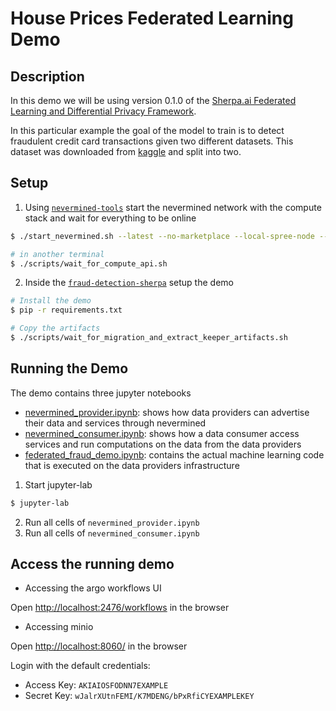 # House Prices Federated Learning Demo

## Description

In this demo we will be using version 0.1.0 of the [Sherpa.ai Federated Learning and Differential Privacy Framework](https://github.com/sherpaai/Sherpa.ai-Federated-Learning-Framework).

In this particular example the goal of the model to train is to detect fraudulent credit card transactions given two different datasets. This dataset was downloaded from
[kaggle](https://www.kaggle.com/mlg-ulb/creditcardfraud)
and split into two.

## Setup

1. Using [`nevermined-tools`](https://github.com/nevermined-io/tools)
   start the nevermined network with the compute stack and wait for everything
   to be online

```bash
$ ./start_nevermined.sh --latest --no-marketplace --local-spree-node --events-handler --compute

# in another terminal
$ ./scripts/wait_for_compute_api.sh
```

2. Inside the [`fraud-detection-sherpa`](https://github.com/nevermined-io/fl-demo/tree/master/fraud-detection-sherpa)
   setup the demo

```bash
# Install the demo
$ pip -r requirements.txt

# Copy the artifacts
$ ./scripts/wait_for_migration_and_extract_keeper_artifacts.sh
```

## Running the Demo

The demo contains three jupyter notebooks

- [nevermined_provider.ipynb](https://github.com/nevermined-io/fl-demo/blob/master/fraud-detection-sherpa/notebooks/nevermined_provider.ipynb): shows how data providers can advertise their data and services through nevermined
- [nevermined_consumer.ipynb](https://github.com/nevermined-io/fl-demo/blob/master/fraud-detection-sherpa/notebooks/nevermined_consumer.ipynb): shows how a data consumer access services and run computations on the data from the data providers
- [federated_fraud_demo.ipynb](https://github.com/nevermined-io/fl-demo/blob/master/fraud-detection-sherpa/notebooks/federated_fraud_demo.ipynb): contains the actual machine learning code that is executed on the data providers infrastructure

1. Start jupyter-lab
```bash
$ jupyter-lab
```

2. Run all cells of `nevermined_provider.ipynb`
3. Run all cells of `nevermined_consumer.ipynb`

## Access the running demo

- Accessing the argo workflows UI

Open [http://localhost:2476/workflows](http://localhost:2746/workflows) in the
browser

- Accessing minio

Open [http://localhost:8060/](http://localhost:8060/) in the browser

Login with the default credentials:
- Access Key: `AKIAIOSFODNN7EXAMPLE`
- Secret Key: `wJalrXUtnFEMI/K7MDENG/bPxRfiCYEXAMPLEKEY`